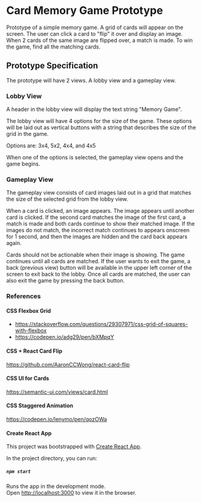 # Card Memory Game Prototype


Prototype of a simple memory game. A grid of cards will appear on the screen. The user can click a card to "flip" it over and display an image. When 2 cards of the same image are flipped over, a match is made. To win the game, find all the matching cards.

## Prototype Specification

The prototype will have 2 views. A lobby view and a gameplay view.

### Lobby View
A header in the lobby view will display the text string "Memory Game".

The lobby view will have 4 options for the size of the game. These options will be laid out as vertical buttons with a string that describes the size of the grid in the game.

Options are:
3x4, 5x2, 4x4, and 4x5

When one of the options is selected, the gameplay view opens and the game begins.

### Gameplay View

The gameplay view consists of card images laid out in a grid that matches the size of the selected grid from the lobby view.

When a card is clicked, an image appears. The image appears until another card is clicked. If the second card matches the image of the first card, a match is made and both cards continue to show their matched image. If the images do not match, the incorrect match continues to appears onscreen for 1 second, and then the images are hidden and the card back appears again.

Cards should not be actionable when their image is showing.
The game continues until all cards are matched. If the user wants to exit the game, a back (previous view) button will be available in the upper left corner of the screen to exit back to the lobby. Once all cards are matched, the user can also exit the game by pressing the back button. 


### References

#### CSS Flexbox Grid 
- https://stackoverflow.com/questions/29307971/css-grid-of-squares-with-flexbox
- https://codepen.io/adg29/pen/bXMpqY

#### CSS + React Card Flip

https://github.com/AaronCCWong/react-card-flip

#### CSS UI for Cards

https://semantic-ui.com/views/card.html


#### CSS Staggered Animation

https://codepen.io/lenymo/pen/qozOWa

#### Create React App
This project was bootstrapped with [Create React App](https://github.com/facebook/create-react-app).

In the project directory, you can run:

##### `npm start`

Runs the app in the development mode.<br>
Open [http://localhost:3000](http://localhost:3000) to view it in the browser.


